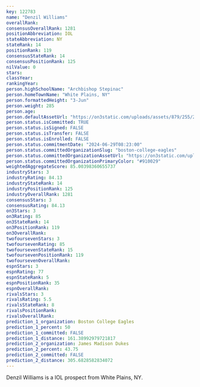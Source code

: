 ```yaml
---
key: 122783
name: "Denzil Williams"
overallRank: 
consensusOverallRank: 1281
positionAbbreviation: IOL
stateAbbreviation: NY
stateRank: 14
positionRank: 119
consensusStateRank: 14
consensusPositionRank: 125
nilValue: 0
stars: 
classYear: 
rankingYear: 
person.highSchoolName: "Archbishop Stepinac"
person.homeTownName: "White Plains, NY"
person.formattedHeight: "3-Jun"
person.weight: 285
person.age: 
person.defaultAssetUrl: "https://on3static.com/uploads/assets/879/255/255879.png"
person.status.isCommitted: TRUE
person.status.isSigned: FALSE
person.status.isTransfer: FALSE
person.status.isEnrolled: FALSE
person.status.commitmentDate: "2024-06-29T08:23:00"
person.status.committedOrganizationSlug: "boston-college-eagles"
person.status.committedOrganizationAssetUrl: "https://on3static.com/uploads/assets/841/149/149841.svg"
person.status.committedOrganizationPrimaryColor: "#910029"
weightedAggregateScore: 85.00398360655737
industryStars: 3
industryRating: 84.13
industryStateRank: 14
industryPositionRank: 125
industryOverallRank: 1281
consensusStars: 3
consensusRating: 84.13
on3Stars: 3
on3Rating: 85
on3StateRank: 14
on3PositionRank: 119
on3OverallRank: 
twofoursevenStars: 3
twofoursevenRating: 85
twofoursevenStateRank: 15
twofoursevenPositionRank: 119
twofoursevenOverallRank: 
espnStars: 3
espnRating: 77
espnStateRank: 5
espnPositionRank: 35
espnOverallRank: 
rivalsStars: 3
rivalsRating: 5.5
rivalsStateRank: 8
rivalsPositionRank: 
rivalsOverallRank: 
prediction_1_organization: Boston College Eagles
prediction_1_percent: 50
prediction_1_committed: FALSE
prediction_1_distance: 161.38992979721817
prediction_2_organization: James Madison Dukes
prediction_2_percent: 43.75
prediction_2_committed: FALSE
prediction_2_distance: 305.6828582834072
---
```

Denzil Williams is a IOL prospect from White Plains, NY.